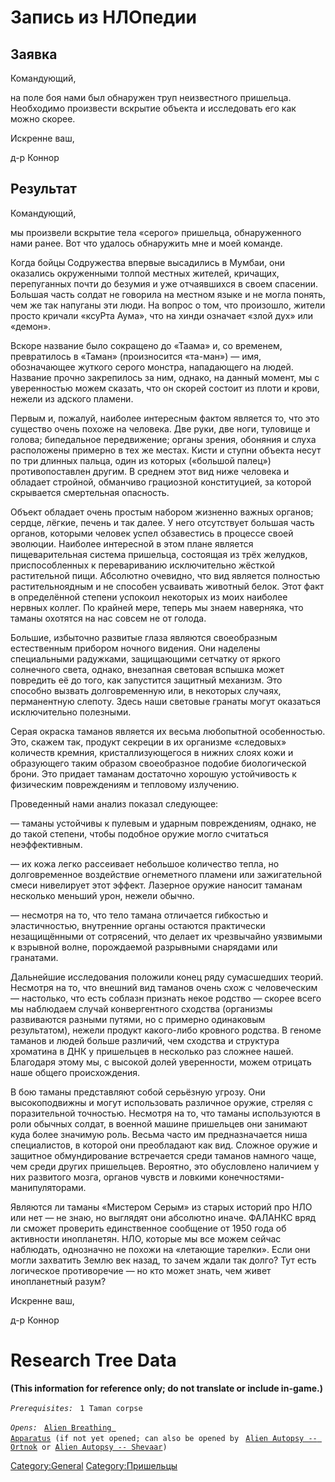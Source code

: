 # Запись из НЛОпедии

## Заявка

Командующий,

на поле боя нами был обнаружен труп неизвестного пришельца. Необходимо
произвести вскрытие объекта и исследовать его как можно скорее.

Искренне ваш,

д-р Коннор

## Результат

Командующий,

мы произвели вскрытие тела «серого» пришельца, обнаруженного нами ранее.
Вот что удалось обнаружить мне и моей команде.

Когда бойцы Содружества впервые высадились в Мумбаи, они оказались
окруженными толпой местных жителей, кричащих, перепуганных почти до
безумия и уже отчаявшихся в своем спасении. Большая часть солдат не
говорила на местном языке и не могла понять, чем же так напуганы эти
люди. На вопрос о том, что произошло, жители просто кричали «ксуРта
Аума», что на хинди означает «злой дух» или «демон».

Вскоре название было сокращено до «Таама» и, со временем, превратилось в
«Таман» (произносится «та-ман») — имя, обозначающее жуткого серого
монстра, нападающего на людей. Название прочно закрепилось за ним,
однако, на данный момент, мы с уверенностью можем сказать, что он скорей
состоит из плоти и крови, нежели из адского пламени.

Первым и, пожалуй, наиболее интересным фактом является то, что это
существо очень похоже на человека. Две руки, две ноги, туловище и
голова; бипедальное передвижение; органы зрения, обоняния и слуха
расположены примерно в тех же местах. Кисти и ступни объекта несут по
три длинных пальца, один из которых («большой палец») противопоставлен
другим. В среднем этот вид ниже человека и обладает стройной, обманчиво
грациозной конституцией, за которой скрывается смертельная опасность.

Объект обладает очень простым набором жизненно важных органов; сердце,
лёгкие, печень и так далее. У него отсутствует большая часть органов,
которыми человек успел обзавестись в процессе своей эволюции. Наиболее
интересной в этом плане является пищеварительная система пришельца,
состоящая из трёх желудков, приспособленных к перевариванию
исключительно жёсткой растительной пищи. Абсолютно очевидно, что вид
является полностью растительноядным и не способен усваивать животный
белок. Этот факт в определённой степени успокоил некоторых из моих
наиболее нервных коллег. По крайней мере, теперь мы знаем наверняка, что
таманы охотятся на нас совсем не от голода.

Большие, избыточно развитые глаза являются своеобразным естественным
прибором ночного видения. Они наделены специальными радужками,
защищающими сетчатку от яркого солнечного света, однако, внезапная
световая вспышка может повредить её до того, как запустится защитный
механизм. Это способно вызвать долговременную или, в некоторых случаях,
перманентную слепоту. Здесь наши световые гранаты могут оказаться
исключительно полезными.

Серая окраска таманов является их весьма любопытной особенностью. Это,
скажем так, продукт секреции в их организме «следовых» количеств
кремния, кристаллизующегося в нижних слоях кожи и образующего таким
образом своеобразное подобие биологической брони. Это придает таманам
достаточно хорошую устойчивость к физическим повреждениям и тепловому
излучению.

Проведенный нами анализ показал следующее:

— таманы устойчивы к пулевым и ударным повреждениям, однако, не до такой
степени, чтобы подобное оружие могло считаться неэффективным.

— их кожа легко рассеивает небольшое количество тепла, но долговременное
воздействие огнеметного пламени или зажигательной смеси нивелирует этот
эффект. Лазерное оружие наносит таманам несколько меньший урон, нежели
обычно.

— несмотря на то, что тело тамана отличается гибкостью и эластичностью,
внутренние органы остаются практически незащищёнными от сотрясений, что
делает их чрезвычайно уязвимыми к взрывной волне, порождаемой разрывными
снарядами или гранатами.

Дальнейшие исследования положили конец ряду сумасшедших теорий. Несмотря
на то, что внешний вид таманов очень схож с человеческим — настолько,
что есть соблазн признать некое родство — скорее всего мы наблюдаем
случай конвергентного сходства (организмы развиваются разными путями, но
с примерно одинаковым результатом), нежели продукт какого-либо кровного
родства. В геноме таманов и людей больше различий, чем сходства и
структура хроматина в ДНК у пришельцев в несколько раз сложнее нашей.
Благодаря этому мы, с высокой долей уверенности, можем отрицать наше
общего происхождения.

В бою таманы представляют собой серьёзную угрозу. Они высокоподвижны и
могут использовать различное оружие, стреляя с поразительной точностью.
Несмотря на то, что таманы используются в роли обычных солдат, в военной
машине пришельцев они занимают куда более значимую роль. Весьма часто им
предназначается ниша специалистов, в которой они преобладают как вид.
Сложное оружие и защитное обмундирование встречается среди таманов
намного чаще, чем среди других пришельцев. Вероятно, это обусловлено
наличием у них развитого мозга, органов чувств и ловкими
конечностями-манипуляторами.

Являются ли таманы «Мистером Серым» из старых историй про НЛО или нет —
не знаю, но выглядят они абсолютно иначе. ФАЛАНКС вряд ли сможет
проверить единственное сообщение от 1950 года об активности инопланетян.
НЛО, которые мы все можем сейчас наблюдать, однозначно не похожи на
«летающие тарелки». Если они могли захватить Землю век назад, то зачем
ждали так долго? Тут есть логическое противоречие — но кто может знать,
чем живет инопланетный разум?

Искренне ваш,

д-р Коннор

# Research Tree Data

**(This information for reference only; do not translate or include
in-game.)**

*`Prerequisites:`*
` 1 Taman corpse`

*`Opens:`*
` `[`Alien Breathing Apparatus`](Research/Alien_Breathing_Apparatus "wikilink")` (if not yet opened; can also be opened by`
` `[`Alien Autopsy -- Ortnok`](Aliens/Ortnok "wikilink")` or `[`Alien Autopsy -- Shevaar`](Aliens/Shevaar "wikilink")`)`

[Category:General](Category:General "wikilink")
[Category:Пришельцы](Category:Пришельцы "wikilink")